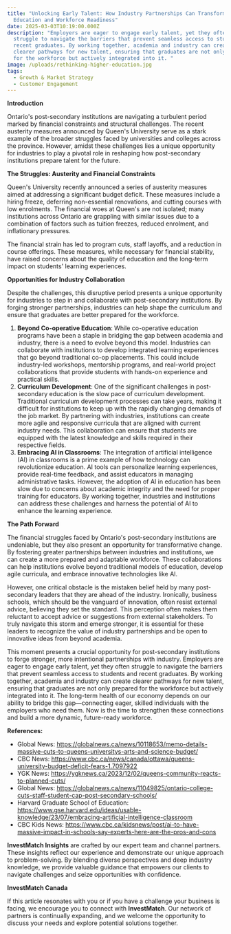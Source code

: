 ```yaml
---
title: "Unlocking Early Talent: How Industry Partnerships Can Transform
  Education and Workforce Readiness"
date: 2025-03-03T10:19:00.000Z
description: "Employers are eager to engage early talent, yet they often
  struggle to navigate the barriers that prevent seamless access to students and
  recent graduates. By working together, academia and industry can create
  clearer pathways for new talent, ensuring that graduates are not only prepared
  for the workforce but actively integrated into it. "
image: /uploads/rethinking-higher-education.jpg
tags:
  - Growth & Market Strategy
  - Customer Engagement
---
```

**Introduction**

Ontario's post-secondary institutions are navigating a turbulent period marked by financial constraints and structural challenges. The recent austerity measures announced by Queen's University serve as a stark example of the broader struggles faced by universities and colleges across the province. However, amidst these challenges lies a unique opportunity for industries to play a pivotal role in reshaping how post-secondary institutions prepare talent for the future.

**The Struggles: Austerity and Financial Constraints**

Queen's University recently announced a series of austerity measures aimed at addressing a significant budget deficit. These measures include a hiring freeze, deferring non-essential renovations, and cutting courses with low enrolments. The financial woes at Queen's are not isolated; many institutions across Ontario are grappling with similar issues due to a combination of factors such as tuition freezes, reduced enrolment, and inflationary pressures.

The financial strain has led to program cuts, staff layoffs, and a reduction in course offerings. These measures, while necessary for financial stability, have raised concerns about the quality of education and the long-term impact on students' learning experiences.

**Opportunities for Industry Collaboration**

Despite the challenges, this disruptive period presents a unique opportunity for industries to step in and collaborate with post-secondary institutions. By forging stronger partnerships, industries can help shape the curriculum and ensure that graduates are better prepared for the workforce.

1. **Beyond Co-operative Education**: While co-operative education programs have been a staple in bridging the gap between academia and industry, there is a need to evolve beyond this model. Industries can collaborate with institutions to develop integrated learning experiences that go beyond traditional co-op placements. This could include industry-led workshops, mentorship programs, and real-world project collaborations that provide students with hands-on experience and practical skills.
2. **Curriculum Development**: One of the significant challenges in post-secondary education is the slow pace of curriculum development. Traditional curriculum development processes can take years, making it difficult for institutions to keep up with the rapidly changing demands of the job market. By partnering with industries, institutions can create more agile and responsive curricula that are aligned with current industry needs. This collaboration can ensure that students are equipped with the latest knowledge and skills required in their respective fields.
3. **Embracing AI in Classrooms**: The integration of artificial intelligence (AI) in classrooms is a prime example of how technology can revolutionize education. AI tools can personalize learning experiences, provide real-time feedback, and assist educators in managing administrative tasks. However, the adoption of AI in education has been slow due to concerns about academic integrity and the need for proper training for educators. By working together, industries and institutions can address these challenges and harness the potential of AI to enhance the learning experience.

**The Path Forward**

The financial struggles faced by Ontario's post-secondary institutions are undeniable, but they also present an opportunity for transformative change. By fostering greater partnerships between industries and institutions, we can create a more prepared and adaptable workforce. These collaborations can help institutions evolve beyond traditional models of education, develop agile curricula, and embrace innovative technologies like AI.

However, one critical obstacle is the mistaken belief held by many post-secondary leaders that they are ahead of the industry. Ironically, business schools, which should be the vanguard of innovation, often resist external advice, believing they set the standard. This perception often makes them reluctant to accept advice or suggestions from external stakeholders. To truly navigate this storm and emerge stronger, it is essential for these leaders to recognize the value of industry partnerships and be open to innovative ideas from beyond academia.

This moment presents a crucial opportunity for post-secondary institutions to forge stronger, more intentional partnerships with industry. Employers are eager to engage early talent, yet they often struggle to navigate the barriers that prevent seamless access to students and recent graduates. By working together, academia and industry can create clearer pathways for new talent, ensuring that graduates are not only prepared for the workforce but actively integrated into it. The long-term health of our economy depends on our ability to bridge this gap—connecting eager, skilled individuals with the employers who need them. Now is the time to strengthen these connections and build a more dynamic, future-ready workforce.

**References:**

* Global News: https://globalnews.ca/news/10118653/memo-details-massive-cuts-to-queens-universitys-arts-and-science-budget/
* CBC News: https://www.cbc.ca/news/canada/ottawa/queens-university-budget-deficit-fears-1.7097922
* YGK News: https://ygknews.ca/2023/12/02/queens-community-reacts-to-planned-cuts/
* Global News: https://globalnews.ca/news/11049825/ontario-college-cuts-staff-student-cap-post-secondary-schools/
* Harvard Graduate School of Education: https://www.gse.harvard.edu/ideas/usable-knowledge/23/07/embracing-artificial-intelligence-classroom
* CBC Kids News: https://www.cbc.ca/kidsnews/post/ai-to-have-massive-impact-in-schools-say-experts-here-are-the-pros-and-cons

**InvestMatch Insights** are crafted by our expert team and channel partners. These insights reflect our experience and demonstrate our unique approach to problem-solving. By blending diverse perspectives and deep industry knowledge, we provide valuable guidance that empowers our clients to navigate challenges and seize opportunities with confidence.

**InvestMatch Canada**

If this article resonates with you or if you have a challenge your business is facing, we encourage you to connect with **InvestMatch**. Our network of partners is continually expanding, and we welcome the opportunity to discuss your needs and explore potential solutions together.
